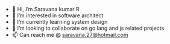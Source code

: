 - 👋 Hi, I’m Saravana kumar R
- 👀 I’m interested in software architect
- 🌱 I’m currently learning system design
- 💞️ I’m looking to collaborate on go lang and js related projects
- 📫 Can reach me @ saravana.27@hotmail.com
<!---
sarvan27/sarvan27 is a ✨ special ✨ repository because its `README.md` (this file) appears on your GitHub profile.
You can click the Preview link to take a look at your changes.
--->
